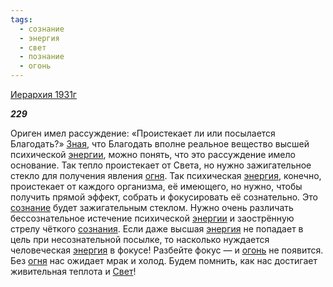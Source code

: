 ```yaml
---
tags:
  - сознание
  - энергия
  - свет
  - познание
  - огонь
---
```

[Иерархия 1931г](https://127.0.0.1:4002/agni/1931)

___229___

Ориген имел рассуждение: «Проистекает ли или посылается Благодать?» [Зная](../../../tags/#познание), что Благодать вполне реальное вещество высшей психической [энергии](../../../tags/#[энергия](../../../tags/#энергия)), можно понять, что это рассуждение имело основание. Так тепло проистекает от Света, но нужно зажигательное стекло для получения явления [огня](../../../tags/#[огонь](../../../tags/#огонь)). Так психическая [энергия](../../../tags/#энергия), конечно, проистекает от каждого организма, её имеющего, но нужно, чтобы получить прямой эффект, собрать и фокусировать её сознательно. Это [сознание](../../../tags/#сознание) будет зажигательным стеклом. Нужно очень различать бессознательное истечение психической [энергии](../../../tags/#[энергия](../../../tags/#энергия)) и заострённую стрелу чёткого [сознания](../../../tags/#сознание). Если даже высшая [энергия](../../../tags/#энергия) не попадает в цель при несознательной посылке, то насколько нуждается человеческая [энергия](../../../tags/#энергия) в фокусе! Разбейте фокус — и [огонь](../../../tags/#огонь) не появится. Без [огня](../../../tags/#[огонь](../../../tags/#огонь)) нас ожидает мрак и холод. Будем помнить, как нас достигает живительная теплота и [Свет](../../../tags/#свет)!   

